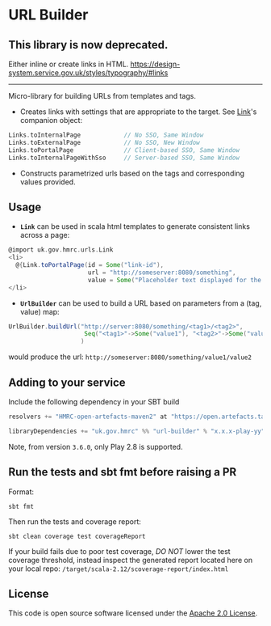 <!--_
Copyright 2015 HM Revenue & Customs

Licensed under the Apache License, Version 2.0 (the "License");
you may not use this file except in compliance with the License.
You may obtain a copy of the License at

  http://www.apache.org/licenses/LICENSE-2.0

Unless required by applicable law or agreed to in writing, software
distributed under the License is distributed on an "AS IS" BASIS,
WITHOUT WARRANTIES OR CONDITIONS OF ANY KIND, either express or implied.
See the License for the specific language governing permissions and
limitations under the License.
-->
URL Builder
===========

## This library is now deprecated.

Either inline or create links in HTML. https://design-system.service.gov.uk/styles/typography/#links

----------

Micro-library for building URLs from templates and tags.

* Creates links with settings that are appropriate to the target. See [Link](src/main/scala/uk/gov/hmrc/urls/Link.scala)'s companion object:
```scala
Links.toInternalPage            // No SSO, Same Window
Links.toExternalPage            // No SSO, New Window
Links.toPortalPage              // Client-based SSO, Same Window
Links.toInternalPageWithSso     // Server-based SSO, Same Window
```
* Constructs parametrized urls based on the tags and corresponding values provided.

## Usage

* **`Link`** can be used in scala html templates to generate consistent links across a page:

```scala
@import uk.gov.hmrc.urls.Link
<li>
  @{Link.toPortalPage(id = Some("link-id"),
                      url = "http://someserver:8080/something",
                      value = Some("Placeholder text displayed for the link")).toHtml}
</li>
```

* **`UrlBuilder`** can be used to build a URL based on parameters from a (tag, value) map:

```scala
UrlBuilder.buildUrl("http://server:8080/something/<tag1>/<tag2>",
                     Seq("<tag1>"->Some("value1"), "<tag2>"->Some("value2"))
                    )
```
would produce the url: `http://someserver:8080/something/value1/value2`


## Adding to your service

Include the following dependency in your SBT build

```scala
resolvers += "HMRC-open-artefacts-maven2" at "https://open.artefacts.tax.service.gov.uk/maven2"

libraryDependencies += "uk.gov.hmrc" %% "url-builder" % "x.x.x-play-yy"
```

Note, from version `3.6.0`, only Play 2.8 is supported.

## Run the tests and sbt fmt before raising a PR

Format:

`sbt fmt`

Then run the tests and coverage report:

`sbt clean coverage test coverageReport`

If your build fails due to poor test coverage, *DO NOT* lower the test coverage threshold, instead inspect the generated report located here on your local repo: `/target/scala-2.12/scoverage-report/index.html`


## License ##

This code is open source software licensed under the [Apache 2.0 License]("http://www.apache.org/licenses/LICENSE-2.0.html").
